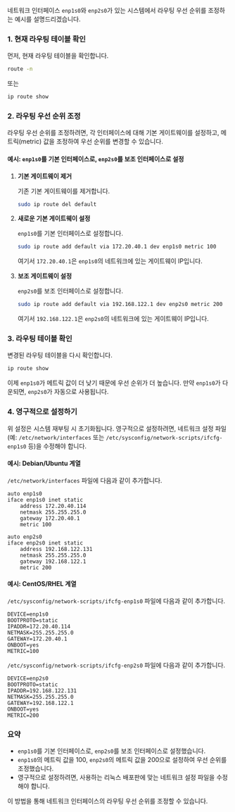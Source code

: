 네트워크 인터페이스 `enp1s0`와 `enp2s0`가 있는 시스템에서 라우팅 우선 순위를 조정하는 예시를 설명드리겠습니다.

### 1. 현재 라우팅 테이블 확인

먼저, 현재 라우팅 테이블을 확인합니다.

```bash
route -n
```

또는

```bash
ip route show
```

### 2. 라우팅 우선 순위 조정

라우팅 우선 순위를 조정하려면, 각 인터페이스에 대해 기본 게이트웨이를 설정하고, 메트릭(metric) 값을 조정하여 우선 순위를 변경할 수 있습니다.

#### 예시: `enp1s0`를 기본 인터페이스로, `enp2s0`를 보조 인터페이스로 설정

1. **기본 게이트웨이 제거**

   기존 기본 게이트웨이를 제거합니다.

   ```bash
   sudo ip route del default
   ```

2. **새로운 기본 게이트웨이 설정**

   `enp1s0`를 기본 인터페이스로 설정합니다.

   ```bash
   sudo ip route add default via 172.20.40.1 dev enp1s0 metric 100
   ```

   여기서 `172.20.40.1`은 `enp1s0`의 네트워크에 있는 게이트웨이 IP입니다.

3. **보조 게이트웨이 설정**

   `enp2s0`를 보조 인터페이스로 설정합니다.

   ```bash
   sudo ip route add default via 192.168.122.1 dev enp2s0 metric 200
   ```

   여기서 `192.168.122.1`은 `enp2s0`의 네트워크에 있는 게이트웨이 IP입니다.

### 3. 라우팅 테이블 확인

변경된 라우팅 테이블을 다시 확인합니다.

```bash
ip route show
```

이제 `enp1s0`가 메트릭 값이 더 낮기 때문에 우선 순위가 더 높습니다. 만약 `enp1s0`가 다운되면, `enp2s0`가 자동으로 사용됩니다.

### 4. 영구적으로 설정하기

위 설정은 시스템 재부팅 시 초기화됩니다. 영구적으로 설정하려면, 네트워크 설정 파일(예: `/etc/network/interfaces` 또는 `/etc/sysconfig/network-scripts/ifcfg-enp1s0` 등)을 수정해야 합니다.

#### 예시: Debian/Ubuntu 계열

`/etc/network/interfaces` 파일에 다음과 같이 추가합니다.

```plaintext
auto enp1s0
iface enp1s0 inet static
    address 172.20.40.114
    netmask 255.255.255.0
    gateway 172.20.40.1
    metric 100

auto enp2s0
iface enp2s0 inet static
    address 192.168.122.131
    netmask 255.255.255.0
    gateway 192.168.122.1
    metric 200
```

#### 예시: CentOS/RHEL 계열

`/etc/sysconfig/network-scripts/ifcfg-enp1s0` 파일에 다음과 같이 추가합니다.

```plaintext
DEVICE=enp1s0
BOOTPROTO=static
IPADDR=172.20.40.114
NETMASK=255.255.255.0
GATEWAY=172.20.40.1
ONBOOT=yes
METRIC=100
```

`/etc/sysconfig/network-scripts/ifcfg-enp2s0` 파일에 다음과 같이 추가합니다.

```plaintext
DEVICE=enp2s0
BOOTPROTO=static
IPADDR=192.168.122.131
NETMASK=255.255.255.0
GATEWAY=192.168.122.1
ONBOOT=yes
METRIC=200
```

### 요약

- `enp1s0`를 기본 인터페이스로, `enp2s0`를 보조 인터페이스로 설정했습니다.
- `enp1s0`의 메트릭 값을 100, `enp2s0`의 메트릭 값을 200으로 설정하여 우선 순위를 조정했습니다.
- 영구적으로 설정하려면, 사용하는 리눅스 배포판에 맞는 네트워크 설정 파일을 수정해야 합니다.

이 방법을 통해 네트워크 인터페이스의 라우팅 우선 순위를 조정할 수 있습니다.
